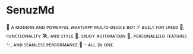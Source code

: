 # SenuzMd
🤖 ᴀ ᴍᴏᴅᴇʀɴ ᴀɴᴅ ᴘᴏᴡᴇʀꜰᴜʟ ᴡʜᴀᴛꜱᴀᴘᴘ ᴍᴜʟᴛɪ-ᴅᴇᴠɪᴄᴇ ʙᴏᴛ ⚡ ʙᴜɪʟᴛ ꜰᴏʀ ꜱᴘᴇᴇᴅ 🚀, ꜰᴜɴᴄᴛɪᴏɴᴀʟɪᴛʏ 🛠️, ᴀɴᴅ ꜱᴛʏʟᴇ 🎨. ᴇɴᴊᴏʏ ᴀᴜᴛᴏᴍᴀᴛɪᴏɴ 🔄, ᴘᴇʀꜱᴏɴᴀʟɪᴢᴇᴅ ꜰᴇᴀᴛᴜʀᴇꜱ ✨, ᴀɴᴅ ꜱᴇᴀᴍʟᴇꜱꜱ ᴘᴇʀꜰᴏʀᴍᴀɴᴄᴇ 💎 – ᴀʟʟ ɪɴ ᴏɴᴇ.
